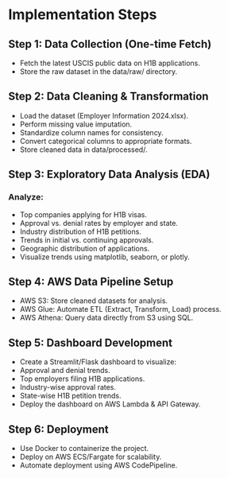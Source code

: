 # Implementation Steps

## Step 1: Data Collection (One-time Fetch)
- Fetch the latest USCIS public data on H1B applications.
- Store the raw dataset in the data/raw/ directory.

## Step 2: Data Cleaning & Transformation
- Load the dataset (Employer Information 2024.xlsx).
- Perform missing value imputation.
- Standardize column names for consistency.
- Convert categorical columns to appropriate formats.
- Store cleaned data in data/processed/.

## Step 3: Exploratory Data Analysis (EDA)
### Analyze:
- Top companies applying for H1B visas.
- Approval vs. denial rates by employer and state.
- Industry distribution of H1B petitions.
- Trends in initial vs. continuing approvals.
- Geographic distribution of applications.
- Visualize trends using matplotlib, seaborn, or plotly.

## Step 4: AWS Data Pipeline Setup
- AWS S3: Store cleaned datasets for analysis.
- AWS Glue: Automate ETL (Extract, Transform, Load) process.
- AWS Athena: Query data directly from S3 using SQL.

## Step 5: Dashboard Development
- Create a Streamlit/Flask dashboard to visualize:
- Approval and denial trends.
- Top employers filing H1B applications.
- Industry-wise approval rates.
- State-wise H1B petition trends.
- Deploy the dashboard on AWS Lambda & API Gateway.

## Step 6: Deployment
- Use Docker to containerize the project.
- Deploy on AWS ECS/Fargate for scalability.
- Automate deployment using AWS CodePipeline.

